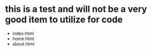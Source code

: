 # this is a test and will not be a very good item to utilize for code
- index.html
- home.html
- about.html

